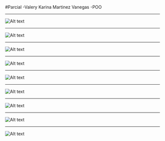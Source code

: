 #Parcial
-Valery Karina Martinez Vanegas
-POO

-----------------------------------------------

![Alt text](img/img1.jfif)

------------------------------------------------

![Alt text](img/img2.jfif)

------------------------------------------------

![Alt text](img/img3.JPG)

------------------------------------------------

![Alt text](img/img3a.JPG)

------------------------------------------------

![Alt text](img/img4.JPG)

------------------------------------------------

![Alt text](img/img5.JPG)

------------------------------------------------

![Alt text](img/img6.JPG)

------------------------------------------------

![Alt text](img/img7.JPG)

------------------------------------------------

![Alt text](img/img8.JPG)

